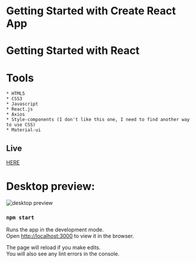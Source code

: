 # Getting Started with Create React App

# Getting Started with React 
# Tools 
```
* HTML5
* CSS3
* Javascript
* React.js
* Axios
* Style-components (I don't like this one, I need to find another way to use CSS)
* Material-ui
```

## Live 
<a href="https://recipe-api-react.netlify.app/" target="_blank">HERE</a>

# Desktop preview:

<img src="https://i.imgur.com/l61PzQi.png" alt="desktop preview">


### `npm start`

Runs the app in the development mode.\
Open [http://localhost:3000](http://localhost:3000) to view it in the browser.

The page will reload if you make edits.\
You will also see any lint errors in the console.

